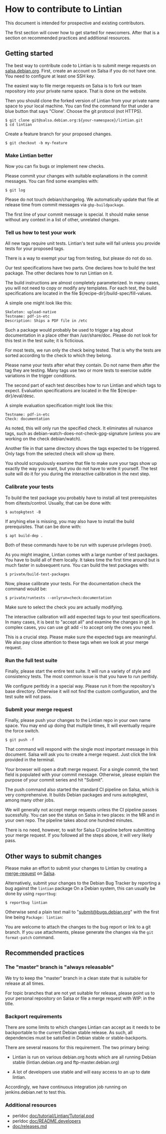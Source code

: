 # How to contribute to Lintian

This document is intended for prospective and existing contributors.

The first section will cover how to get started for newcomers.  After
that is a section on recommended practices and additional resources.

## Getting started

The best way to contribute code to Lintian is to submit merge requests
on [salsa.debian.org][salsa]. First, create an account on Salsa if you
do not have one. You need to configure at least one SSH key.

The easiest way to file merge requests on Salsa is to fork our team
repository into your private name space. That is done on the website.

Then you should clone the forked version of Lintian from your private
name space to your local machine. You can find the command for that
under a blue button that says "Clone'. Choose the git protocol (not
HTTPS).

    $ git clone git@salsa.debian.org:${your-namespace}/lintian.git
    $ cd lintian

Create a feature branch for your proposed changes.

    $ git checkout -b my-feature

### Make Lintian better

Now you can fix bugs or implement new checks.

Please commit your changes with suitable explanations in the commit
messages. You can find some examples with:

    $ git log

Please do not touch debian/changelog. We automatically update that
file at release time from commit messages via `gbp-buildpackage`.

The first line of your commit message is special. It should make sense
without any context in a list of other, unrelated changes.

### Tell us how to test your work

All new tags require unit tests. Lintian's test suite will fail unless
you provide tests for your proposed tags.

There is a way to exempt your tag from testing, but please do not do
so.

Our test specifications have two parts. One declares how to build the
test package. The other declares how to run Lintian on it.

The build instructions are almost completely parameterized. In many
cases, you will not need to copy or modify any templates. For each
test, the build specifications are located in the file
${recipe-dir}/build-spec/fill-values.

A simple one might look like this:

    Skeleton: upload-native
    Testname: pdf-in-etc
    Description: Ships a PDF file in /etc

Such a package would probably be used to trigger a tag about
documentation in a place other than /usr/share/doc. Please do not look
for this test in the test suite; it is ficticious.

For most tests, we run only the check being tested. That is why the
tests are sorted according to the check to which they belong.

Please name your tests after what they contain. Do not name them after
the tag they are testing. Many tags use two or more tests to exercise
subtle variations in the trigger conditions.

The second part of each test describes how to run Lintian and which
tags to expect. Evaluation specifications are located in the file
${recipe-dir}/eval/desc.

A simple evaluation specification might look like this:

    Testname: pdf-in-etc
    Check: documentation

As noted, this will only run the specified check. It eliminates all
nuisance tags, such as debian-watch-does-not-check-gpg-signature
(unless you are working on the check debian/watch).

Another file in that same directory shows the tags expected to be
triggered. Only tags from the selected check will show up there.

You should scrupulously examine that file to make sure your tags show
up exactly the way you want, but you do not have to write it
yourself. The test suite will do it for you during the interactive
calibration in the next step.

### Calibrate your tests

To build the test package you probably have to install all test
prerequisites from d/tests/control. Usually, that can be done with:

    $ autopkgtest -B

If anyhing else is missing, you may also have to install the build
prerequisites. That can be done with:

    $ apt build-dep .

Both of these commands have to be run with superuse privileges (root).

As you might imagine, Lintian comes with a large number of test
packages. You have to build all of them locally. It takes time the
first time around but is much faster in subsequent runs. You can build
the test packages with:

    $ private/build-test-packages

Now, please calibrate your tests. For the documentation check the
command would be:

    $ private/runtests --onlyrun=check:documentation

Make sure to select the check you are actually modifying.

The interactive calibration will add expected tags to your test
specifications. In many cases, it is best to "accept all" and examine
the changes in git. In complex cases, you can use git add -i to accept
only the ones you need.

This is a crucial step. Please make sure the expected tags are
meaningful. We also pay close attention to these tags when we look at
your merge request.

### Run the full test suite

Finally, please start the entire test suite. It will run a variety of
style and consistency tests. The most common issue is that you have to
run perltidy.

We configure perltidy in a special way. Please run it from the
repository's base directory. Otherwise it will not find the custom
configuration, and the test suite will not pass.

### Submit your merge request

Finally, please push your changes to the Lintian repo in your own name
space. You may end up doing that multiple times, It will eventually
require the force switch.

    $ git push -f

That command will respond with the single most important message in
this document. Salsa will ask you to create a merge request. Just
click the link provided in the terminal.

Your browser will open a draft merge request. For a single commit, the
text field is populated with your commit message. Otherwise, please
explain the purpose of your commit series and hit "Submit".

The push command also started the standard CI pipeline on Salsa, which
is very comprehensive. It builds Debian packages and runs autopkgtest,
among many other jobs.

We will generally not accept merge requests unless the CI pipeline
passes sucessfully. You can see the status on Salsa in two places: in
the MR and in your own repo. The pipeline takes about one hundred
minutes.

There is no need, however, to wait for Salsa CI pipeline before
submitting your merge request. If you followed all the steps above, it
will very likely pass.

## Other ways to submit changes

Please make an effort to submit your changes to Lintian by creating a
[merge-request][merge-request] on [Salsa][salsa].

Alternatively, submit your changes to the Debian Bug Tracker by reporting
a bug against the `lintian` package  On a Debian system, this can usually
be done by using `reportbug`:

    $ reportbug lintian

Otherwise send a plain text mail to "<submit@bugs.debian.org>" with
the first line being `Package: lintian`:

You are welcome to attach the changes to the bug report or link to a
git branch.  If you use attachments, please generate the changes via
the `git format-patch` command.

[merge-request]: https://salsa.debian.org/lintian/lintian/merge_requests
[salsa]: https://salsa.debian.org/

## Recommended practices

### The "master" branch is "always releasable"

We try to keep the "master" branch in a clean state that is suitable
for release at all times.

For topic branches that are not yet suitable for release, please point
us to your personal repository on Salsa or file a merge request with
WIP: in the title.

### Backport requirements

There are some limits to which changes Lintian can accept as it needs
to be backportable to the current Debian stable release.  As such,
all dependencies must be satisfied in Debian stable or stable-backports.

There are several reasons for this requirement.  The two primary being:

 * Lintian is run on various debian.org hosts which are all running
   Debian stable (lintian.debian.org and ftp-master.debian.org)

 * A lot of developers use stable and will easy access to an up to date
   lintian.

Accordingly, we have continuous integration job running on
jenkins.debian.net to test this.

### Additional resources

 * perldoc [doc/tutorial/Lintian/Tutorial.pod](doc/tutorial/Lintian/Tutorial.pod)
 * perldoc [doc/README.developers](doc/README.developers)
 * [doc/releases.md](doc/releases.md)
